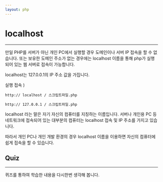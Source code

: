 ```yaml
---
layout: php
---
```


# localhost
---
만일 PHP를 서버가 아닌 개인 PC에서 실행할 경우 도메인이나 서버 IP 접속을 할 수 없습니다. 또는 보유한 도메인 주소가 없는 경우에는 localhost 이름을 통해 php가 실행되어 있는 웹 서버로 접속이 가능합니다.  

localhost는 127.0.0.1의 IP 주소 값을 가집니다.  

실행 접속 )
```
http:// localhost / 스크립트파일.php

http:// 127.0.0.1 / 스크립트파일.php
```

localhost 라는 말은 자기 자신의 컴퓨터를 지칭하는 이름입니다. 서버나 개인용 PC 등 네트워크에 접속되어 있는 대부분의 컴퓨터는 localhost 접속 및 IP 주소를 가지고 있습니다.  

따라서 개인 PC나 개인 개발 환경의 경우 localhost 이름을 이용하면 자신의 컴퓨터에 쉽게 접속을 할 수 있습니다.  

## Quiz
---
퀴즈를 통하여 학습한 내용을 다시한번 생각해 봅니다.
<br>

